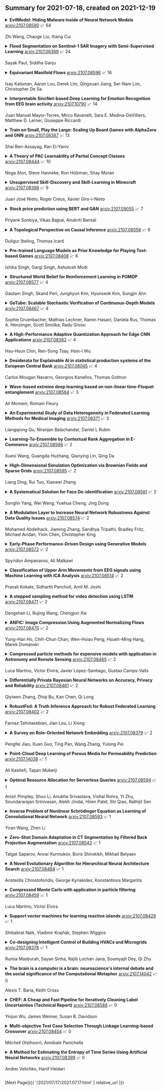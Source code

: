 ## Summary for 2021-07-18, created on 2021-12-19


<details><summary><b>EvilModel: Hiding Malware Inside of Neural Network Models</b>
<a href="https://arxiv.org/abs/2107.08590">arxiv:2107.08590</a>
&#x1F4C8; 64 <br>
<p>Zhi Wang, Chaoge Liu, Xiang Cui</p></summary>
<p>

**Abstract:** Delivering malware covertly and evasively is critical to advanced malware campaigns. In this paper, we present a new method to covertly and evasively deliver malware through a neural network model. Neural network models are poorly explainable and have a good generalization ability. By embedding malware in neurons, the malware can be delivered covertly, with minor or no impact on the performance of neural network. Meanwhile, because the structure of the neural network model remains unchanged, it can pass the security scan of antivirus engines. Experiments show that 36.9MB of malware can be embedded in a 178MB-AlexNet model within 1% accuracy loss, and no suspicion is raised by anti-virus engines in VirusTotal, which verifies the feasibility of this method. With the widespread application of artificial intelligence, utilizing neural networks for attacks becomes a forwarding trend. We hope this work can provide a reference scenario for the defense on neural network-assisted attacks.

</p>
</details>

<details><summary><b>Flood Segmentation on Sentinel-1 SAR Imagery with Semi-Supervised Learning</b>
<a href="https://arxiv.org/abs/2107.08369">arxiv:2107.08369</a>
&#x1F4C8; 24 <br>
<p>Sayak Paul, Siddha Ganju</p></summary>
<p>

**Abstract:** Floods wreak havoc throughout the world, causing billions of dollars in damages, and uprooting communities, ecosystems and economies. The NASA Impact Flood Detection competition tasked participants with predicting flooded pixels after training with synthetic aperture radar (SAR) images in a supervised setting. We propose a semi-supervised learning pseudo-labeling scheme that derives confidence estimates from U-Net ensembles, progressively improving accuracy. Concretely, we use a cyclical approach involving multiple stages (1) training an ensemble model of multiple U-Net architectures with the provided high confidence hand-labeled data and, generated pseudo labels or low confidence labels on the entire unlabeled test dataset, and then, (2) filter out quality generated labels and, (3) combine the generated labels with the previously available high confidence hand-labeled dataset. This assimilated dataset is used for the next round of training ensemble models and the cyclical process is repeated until the performance improvement plateaus. We post process our results with Conditional Random Fields. Our approach sets a new state-of-the-art on the Sentinel-1 dataset with 0.7654 IoU, an impressive improvement over the 0.60 IoU baseline. Our method, which we release with all the code and models, can also be used as an open science benchmark for the Sentinel-1 dataset.

</p>
</details>

<details><summary><b>Equivariant Manifold Flows</b>
<a href="https://arxiv.org/abs/2107.08596">arxiv:2107.08596</a>
&#x1F4C8; 16 <br>
<p>Isay Katsman, Aaron Lou, Derek Lim, Qingxuan Jiang, Ser-Nam Lim, Christopher De Sa</p></summary>
<p>

**Abstract:** Tractably modelling distributions over manifolds has long been an important goal in the natural sciences. Recent work has focused on developing general machine learning models to learn such distributions. However, for many applications these distributions must respect manifold symmetries -- a trait which most previous models disregard. In this paper, we lay the theoretical foundations for learning symmetry-invariant distributions on arbitrary manifolds via equivariant manifold flows. We demonstrate the utility of our approach by using it to learn gauge invariant densities over $SU(n)$ in the context of quantum field theory.

</p>
</details>

<details><summary><b>Interpretable SincNet-based Deep Learning for Emotion Recognition from EEG brain activity</b>
<a href="https://arxiv.org/abs/2107.10790">arxiv:2107.10790</a>
&#x1F4C8; 14 <br>
<p>Juan Manuel Mayor-Torres, Mirco Ravanelli, Sara E. Medina-DeVilliers, Matthew D. Lerner, Giuseppe Riccardi</p></summary>
<p>

**Abstract:** Machine learning methods, such as deep learning, show promising results in the medical domain. However, the lack of interpretability of these algorithms may hinder their applicability to medical decision support systems. This paper studies an interpretable deep learning technique, called SincNet. SincNet is a convolutional neural network that efficiently learns customized band-pass filters through trainable sinc-functions. In this study, we use SincNet to analyze the neural activity of individuals with Autism Spectrum Disorder (ASD), who experience characteristic differences in neural oscillatory activity. In particular, we propose a novel SincNet-based neural network for detecting emotions in ASD patients using EEG signals. The learned filters can be easily inspected to detect which part of the EEG spectrum is used for predicting emotions. We found that our system automatically learns the high-$α$ (9-13 Hz) and $β$ (13-30 Hz) band suppression often present in individuals with ASD. This result is consistent with recent neuroscience studies on emotion recognition, which found an association between these band suppressions and the behavioral deficits observed in individuals with ASD. The improved interpretability of SincNet is achieved without sacrificing performance in emotion recognition.

</p>
</details>

<details><summary><b>Train on Small, Play the Large: Scaling Up Board Games with AlphaZero and GNN</b>
<a href="https://arxiv.org/abs/2107.08387">arxiv:2107.08387</a>
&#x1F4C8; 13 <br>
<p>Shai Ben-Assayag, Ran El-Yaniv</p></summary>
<p>

**Abstract:** Playing board games is considered a major challenge for both humans and AI researchers. Because some complicated board games are quite hard to learn, humans usually begin with playing on smaller boards and incrementally advance to master larger board strategies. Most neural network frameworks that are currently tasked with playing board games neither perform such incremental learning nor possess capabilities to automatically scale up. In this work, we look at the board as a graph and combine a graph neural network architecture inside the AlphaZero framework, along with some other innovative improvements. Our ScalableAlphaZero is capable of learning to play incrementally on small boards, and advancing to play on large ones. Our model can be trained quickly to play different challenging board games on multiple board sizes, without using any domain knowledge. We demonstrate the effectiveness of ScalableAlphaZero and show, for example, that by training it for only three days on small Othello boards, it can defeat the AlphaZero model on a large board, which was trained to play the large board for $30$ days.

</p>
</details>

<details><summary><b>A Theory of PAC Learnability of Partial Concept Classes</b>
<a href="https://arxiv.org/abs/2107.08444">arxiv:2107.08444</a>
&#x1F4C8; 10 <br>
<p>Noga Alon, Steve Hanneke, Ron Holzman, Shay Moran</p></summary>
<p>

**Abstract:** We extend the theory of PAC learning in a way which allows to model a rich variety of learning tasks where the data satisfy special properties that ease the learning process. For example, tasks where the distance of the data from the decision boundary is bounded away from zero. The basic and simple idea is to consider partial concepts: these are functions that can be undefined on certain parts of the space. When learning a partial concept, we assume that the source distribution is supported only on points where the partial concept is defined.
  This way, one can naturally express assumptions on the data such as lying on a lower dimensional surface or margin conditions. In contrast, it is not at all clear that such assumptions can be expressed by the traditional PAC theory. In fact we exhibit easy-to-learn partial concept classes which provably cannot be captured by the traditional PAC theory. This also resolves a question posed by Attias, Kontorovich, and Mansour 2019.
  We characterize PAC learnability of partial concept classes and reveal an algorithmic landscape which is fundamentally different than the classical one. For example, in the classical PAC model, learning boils down to Empirical Risk Minimization (ERM). In stark contrast, we show that the ERM principle fails in explaining learnability of partial concept classes. In fact, we demonstrate classes that are incredibly easy to learn, but such that any algorithm that learns them must use an hypothesis space with unbounded VC dimension. We also find that the sample compression conjecture fails in this setting.
  Thus, this theory features problems that cannot be represented nor solved in the traditional way. We view this as evidence that it might provide insights on the nature of learnability in realistic scenarios which the classical theory fails to explain.

</p>
</details>

<details><summary><b>Unsupervised Skill-Discovery and Skill-Learning in Minecraft</b>
<a href="https://arxiv.org/abs/2107.08398">arxiv:2107.08398</a>
&#x1F4C8; 9 <br>
<p>Juan José Nieto, Roger Creus, Xavier Giro-i-Nieto</p></summary>
<p>

**Abstract:** Pre-training Reinforcement Learning agents in a task-agnostic manner has shown promising results. However, previous works still struggle in learning and discovering meaningful skills in high-dimensional state-spaces, such as pixel-spaces. We approach the problem by leveraging unsupervised skill discovery and self-supervised learning of state representations. In our work, we learn a compact latent representation by making use of variational and contrastive techniques. We demonstrate that both enable RL agents to learn a set of basic navigation skills by maximizing an information theoretic objective. We assess our method in Minecraft 3D pixel maps with different complexities. Our results show that representations and conditioned policies learned from pixels are enough for toy examples, but do not scale to realistic and complex maps. To overcome these limitations, we explore alternative input observations such as the relative position of the agent along with the raw pixels.

</p>
</details>

<details><summary><b>Stock price prediction using BERT and GAN</b>
<a href="https://arxiv.org/abs/2107.09055">arxiv:2107.09055</a>
&#x1F4C8; 7 <br>
<p>Priyank Sonkiya, Vikas Bajpai, Anukriti Bansal</p></summary>
<p>

**Abstract:** The stock market has been a popular topic of interest in the recent past. The growth in the inflation rate has compelled people to invest in the stock and commodity markets and other areas rather than saving. Further, the ability of Deep Learning models to make predictions on the time series data has been proven time and again. Technical analysis on the stock market with the help of technical indicators has been the most common practice among traders and investors. One more aspect is the sentiment analysis - the emotion of the investors that shows the willingness to invest. A variety of techniques have been used by people around the globe involving basic Machine Learning and Neural Networks. Ranging from the basic linear regression to the advanced neural networks people have experimented with all possible techniques to predict the stock market. It's evident from recent events how news and headlines affect the stock markets and cryptocurrencies. This paper proposes an ensemble of state-of-the-art methods for predicting stock prices. Firstly sentiment analysis of the news and the headlines for the company Apple Inc, listed on the NASDAQ is performed using a version of BERT, which is a pre-trained transformer model by Google for Natural Language Processing (NLP). Afterward, a Generative Adversarial Network (GAN) predicts the stock price for Apple Inc using the technical indicators, stock indexes of various countries, some commodities, and historical prices along with the sentiment scores. Comparison is done with baseline models like - Long Short Term Memory (LSTM), Gated Recurrent Units (GRU), vanilla GAN, and Auto-Regressive Integrated Moving Average (ARIMA) model.

</p>
</details>

<details><summary><b>A Topological Perspective on Causal Inference</b>
<a href="https://arxiv.org/abs/2107.08558">arxiv:2107.08558</a>
&#x1F4C8; 6 <br>
<p>Duligur Ibeling, Thomas Icard</p></summary>
<p>

**Abstract:** This paper presents a topological learning-theoretic perspective on causal inference by introducing a series of topologies defined on general spaces of structural causal models (SCMs). As an illustration of the framework we prove a topological causal hierarchy theorem, showing that substantive assumption-free causal inference is possible only in a meager set of SCMs. Thanks to a known correspondence between open sets in the weak topology and statistically verifiable hypotheses, our results show that inductive assumptions sufficient to license valid causal inferences are statistically unverifiable in principle. Similar to no-free-lunch theorems for statistical inference, the present results clarify the inevitability of substantial assumptions for causal inference. An additional benefit of our topological approach is that it easily accommodates SCMs with infinitely many variables. We finally suggest that the framework may be helpful for the positive project of exploring and assessing alternative causal-inductive assumptions.

</p>
</details>

<details><summary><b>Pre-trained Language Models as Prior Knowledge for Playing Text-based Games</b>
<a href="https://arxiv.org/abs/2107.08408">arxiv:2107.08408</a>
&#x1F4C8; 6 <br>
<p>Ishika Singh, Gargi Singh, Ashutosh Modi</p></summary>
<p>

**Abstract:** Recently, text world games have been proposed to enable artificial agents to understand and reason about real-world scenarios. These text-based games are challenging for artificial agents, as it requires understanding and interaction using natural language in a partially observable environment. In this paper, we improve the semantic understanding of the agent by proposing a simple RL with LM framework where we use transformer-based language models with Deep RL models. We perform a detailed study of our framework to demonstrate how our model outperforms all existing agents on the popular game, Zork1, to achieve a score of 44.7, which is 1.6 higher than the state-of-the-art model. Our proposed approach also performs comparably to the state-of-the-art models on the other set of text games.

</p>
</details>

<details><summary><b>Structured World Belief for Reinforcement Learning in POMDP</b>
<a href="https://arxiv.org/abs/2107.08577">arxiv:2107.08577</a>
&#x1F4C8; 4 <br>
<p>Gautam Singh, Skand Peri, Junghyun Kim, Hyunseok Kim, Sungjin Ahn</p></summary>
<p>

**Abstract:** Object-centric world models provide structured representation of the scene and can be an important backbone in reinforcement learning and planning. However, existing approaches suffer in partially-observable environments due to the lack of belief states. In this paper, we propose Structured World Belief, a model for learning and inference of object-centric belief states. Inferred by Sequential Monte Carlo (SMC), our belief states provide multiple object-centric scene hypotheses. To synergize the benefits of SMC particles with object representations, we also propose a new object-centric dynamics model that considers the inductive bias of object permanence. This enables tracking of object states even when they are invisible for a long time. To further facilitate object tracking in this regime, we allow our model to attend flexibly to any spatial location in the image which was restricted in previous models. In experiments, we show that object-centric belief provides a more accurate and robust performance for filtering and generation. Furthermore, we show the efficacy of structured world belief in improving the performance of reinforcement learning, planning and supervised reasoning.

</p>
</details>

<details><summary><b>GoTube: Scalable Stochastic Verification of Continuous-Depth Models</b>
<a href="https://arxiv.org/abs/2107.08467">arxiv:2107.08467</a>
&#x1F4C8; 4 <br>
<p>Sophie Gruenbacher, Mathias Lechner, Ramin Hasani, Daniela Rus, Thomas A. Henzinger, Scott Smolka, Radu Grosu</p></summary>
<p>

**Abstract:** We introduce a new stochastic verification algorithm that formally quantifies the behavioral robustness of any time-continuous process formulated as a continuous-depth model. Our algorithm solves a set of global optimization (Go) problems over a given time horizon to construct a tight enclosure (Tube) of the set of all process executions starting from a ball of initial states. We call our algorithm GoTube. Through its construction, GoTube ensures that the bounding tube is conservative up to a desired probability and up to a desired tightness. GoTube is implemented in JAX and optimized to scale to complex continuous-depth neural network models. Compared to advanced reachability analysis tools for time-continuous neural networks, GoTube does not accumulate overapproximation errors between time steps and avoids the infamous wrapping effect inherent in symbolic techniques. We show that GoTube substantially outperforms state-of-the-art verification tools in terms of the size of the initial ball, speed, time-horizon, task completion, and scalability on a large set of experiments. GoTube is stable and sets the state-of-the-art in terms of its ability to scale to time horizons well beyond what has been previously possible.

</p>
</details>

<details><summary><b>A High-Performance Adaptive Quantization Approach for Edge CNN Applications</b>
<a href="https://arxiv.org/abs/2107.08382">arxiv:2107.08382</a>
&#x1F4C8; 4 <br>
<p>Hsu-Hsun Chin, Ren-Song Tsay, Hsin-I Wu</p></summary>
<p>

**Abstract:** Recent convolutional neural network (CNN) development continues to advance the state-of-the-art model accuracy for various applications. However, the enhanced accuracy comes at the cost of substantial memory bandwidth and storage requirements and demanding computational resources. Although in the past the quantization methods have effectively reduced the deployment cost for edge devices, it suffers from significant information loss when processing the biased activations of contemporary CNNs. In this paper, we hence introduce an adaptive high-performance quantization method to resolve the issue of biased activation by dynamically adjusting the scaling and shifting factors based on the task loss. Our proposed method has been extensively evaluated on image classification models (ResNet-18/34/50, MobileNet-V2, EfficientNet-B0) with ImageNet dataset, object detection model (YOLO-V4) with COCO dataset, and language models with PTB dataset. The results show that our 4-bit integer (INT4) quantization models achieve better accuracy than the state-of-the-art 4-bit models, and in some cases, even surpass the golden full-precision models. The final designs have been successfully deployed onto extremely resource-constrained edge devices for many practical applications.

</p>
</details>

<details><summary><b>Desiderata for Explainable AI in statistical production systems of the European Central Bank</b>
<a href="https://arxiv.org/abs/2107.08045">arxiv:2107.08045</a>
&#x1F4C8; 4 <br>
<p>Carlos Mougan Navarro, Georgios Kanellos, Thomas Gottron</p></summary>
<p>

**Abstract:** Explainable AI constitutes a fundamental step towards establishing fairness and addressing bias in algorithmic decision-making. Despite the large body of work on the topic, the benefit of solutions is mostly evaluated from a conceptual or theoretical point of view and the usefulness for real-world use cases remains uncertain. In this work, we aim to state clear user-centric desiderata for explainable AI reflecting common explainability needs experienced in statistical production systems of the European Central Bank. We link the desiderata to archetypical user roles and give examples of techniques and methods which can be used to address the user's needs. To this end, we provide two concrete use cases from the domain of statistical data production in central banks: the detection of outliers in the Centralised Securities Database and the data-driven identification of data quality checks for the Supervisory Banking data system.

</p>
</details>

<details><summary><b>Wave-based extreme deep learning based on non-linear time-Floquet entanglement</b>
<a href="https://arxiv.org/abs/2107.08564">arxiv:2107.08564</a>
&#x1F4C8; 3 <br>
<p>Ali Momeni, Romain Fleury</p></summary>
<p>

**Abstract:** Wave-based analog signal processing holds the promise of extremely fast, on-the-fly, power-efficient data processing, occurring as a wave propagates through an artificially engineered medium. Yet, due to the fundamentally weak non-linearities of traditional wave materials, such analog processors have been so far largely confined to simple linear projections such as image edge detection or matrix multiplications. Complex neuromorphic computing tasks, which inherently require strong non-linearities, have so far remained out-of-reach of wave-based solutions, with a few attempts that implemented non-linearities on the digital front, or used weak and inflexible non-linear sensors, restraining the learning performance. Here, we tackle this issue by demonstrating the relevance of Time-Floquet physics to induce a strong non-linear entanglement between signal inputs at different frequencies, enabling a power-efficient and versatile wave platform for analog extreme deep learning involving a single, uniformly modulated dielectric layer and a scattering medium. We prove the efficiency of the method for extreme learning machines and reservoir computing to solve a range of challenging learning tasks, from forecasting chaotic time series to the simultaneous classification of distinct datasets. Our results open the way for wave-based machine learning with high energy efficiency, speed, and scalability.

</p>
</details>

<details><summary><b>An Experimental Study of Data Heterogeneity in Federated Learning Methods for Medical Imaging</b>
<a href="https://arxiv.org/abs/2107.08371">arxiv:2107.08371</a>
&#x1F4C8; 3 <br>
<p>Liangqiong Qu, Niranjan Balachandar, Daniel L Rubin</p></summary>
<p>

**Abstract:** Federated learning enables multiple institutions to collaboratively train machine learning models on their local data in a privacy-preserving way. However, its distributed nature often leads to significant heterogeneity in data distributions across institutions. In this paper, we investigate the deleterious impact of a taxonomy of data heterogeneity regimes on federated learning methods, including quantity skew, label distribution skew, and imaging acquisition skew. We show that the performance degrades with the increasing degrees of data heterogeneity. We present several mitigation strategies to overcome performance drops from data heterogeneity, including weighted average for data quantity skew, weighted loss and batch normalization averaging for label distribution skew. The proposed optimizations to federated learning methods improve their capability of handling heterogeneity across institutions, which provides valuable guidance for the deployment of federated learning in real clinical applications.

</p>
</details>

<details><summary><b>Learning-To-Ensemble by Contextual Rank Aggregation in E-Commerce</b>
<a href="https://arxiv.org/abs/2107.08598">arxiv:2107.08598</a>
&#x1F4C8; 2 <br>
<p>Xuesi Wang, Guangda Huzhang, Qianying Lin, Qing Da</p></summary>
<p>

**Abstract:** Ensemble models in E-commerce combine predictions from multiple sub-models for ranking and revenue improvement. Industrial ensemble models are typically deep neural networks, following the supervised learning paradigm to infer conversion rate given inputs from sub-models. However, this process has the following two problems. Firstly, the point-wise scoring approach disregards the relationships between items and leads to homogeneous displayed results, while diversified display benefits user experience and revenue. Secondly, the learning paradigm focuses on the ranking metrics and does not directly optimize the revenue. In our work, we propose a new Learning-To-Ensemble (LTE) framework RAEGO, which replaces the ensemble model with a contextual Rank Aggregator (RA) and explores the best weights of sub-models by the Evaluator-Generator Optimization (EGO). To achieve the best online performance, we propose a new rank aggregation algorithm TournamentGreedy as a refinement of classic rank aggregators, which also produces the best average weighted Kendall Tau Distance (KTD) amongst all the considered algorithms with quadratic time complexity. Under the assumption that the best output list should be Pareto Optimal on the KTD metric for sub-models, we show that our RA algorithm has higher efficiency and coverage in exploring the optimal weights. Combined with the idea of Bayesian Optimization and gradient descent, we solve the online contextual Black-Box Optimization task that finds the optimal weights for sub-models given a chosen RA model. RA-EGO has been deployed in our online system and has improved the revenue significantly.

</p>
</details>

<details><summary><b>High-Dimensional Simulation Optimization via Brownian Fields and Sparse Grids</b>
<a href="https://arxiv.org/abs/2107.08595">arxiv:2107.08595</a>
&#x1F4C8; 2 <br>
<p>Liang Ding, Rui Tuo, Xiaowei Zhang</p></summary>
<p>

**Abstract:** High-dimensional simulation optimization is notoriously challenging. We propose a new sampling algorithm that converges to a global optimal solution and suffers minimally from the curse of dimensionality. The algorithm consists of two stages. First, we take samples following a sparse grid experimental design and approximate the response surface via kernel ridge regression with a Brownian field kernel. Second, we follow the expected improvement strategy -- with critical modifications that boost the algorithm's sample efficiency -- to iteratively sample from the next level of the sparse grid. Under mild conditions on the smoothness of the response surface and the simulation noise, we establish upper bounds on the convergence rate for both noise-free and noisy simulation samples. These upper bounds deteriorate only slightly in the dimension of the feasible set, and they can be improved if the objective function is known to be of a higher-order smoothness. Extensive numerical experiments demonstrate that the proposed algorithm dramatically outperforms typical alternatives in practice.

</p>
</details>

<details><summary><b>A Systematical Solution for Face De-identification</b>
<a href="https://arxiv.org/abs/2107.08581">arxiv:2107.08581</a>
&#x1F4C8; 2 <br>
<p>Songlin Yang, Wei Wang, Yuehua Cheng, Jing Dong</p></summary>
<p>

**Abstract:** With the identity information in face data more closely related to personal credit and property security, people pay increasing attention to the protection of face data privacy. In different tasks, people have various requirements for face de-identification (De-ID), so we propose a systematical solution compatible for these De-ID operations. Firstly, an attribute disentanglement and generative network is constructed to encode two parts of the face, which are the identity (facial features like mouth, nose and eyes) and expression (including expression, pose and illumination). Through face swapping, we can remove the original ID completely. Secondly, we add an adversarial vector mapping network to perturb the latent code of the face image, different from previous traditional adversarial methods. Through this, we can construct unrestricted adversarial image to decrease ID similarity recognized by model. Our method can flexibly de-identify the face data in various ways and the processed images have high image quality.

</p>
</details>

<details><summary><b>A Modulation Layer to Increase Neural Network Robustness Against Data Quality Issues</b>
<a href="https://arxiv.org/abs/2107.08574">arxiv:2107.08574</a>
&#x1F4C8; 2 <br>
<p>Mohamed Abdelhack, Jiaming Zhang, Sandhya Tripathi, Bradley Fritz, Michael Avidan, Yixin Chen, Christopher King</p></summary>
<p>

**Abstract:** Data quality is a common problem in machine learning, especially in high-stakes settings such as healthcare. Missing data affects accuracy, calibration, and feature attribution in complex patterns. Developers often train models on carefully curated datasets to minimize missing data bias; however, this reduces the usability of such models in production environments, such as real-time healthcare records. Making machine learning models robust to missing data is therefore crucial for practical application. While some classifiers naturally handle missing data, others, such as deep neural networks, are not designed for unknown values. We propose a novel neural network modification to mitigate the impacts of missing data. The approach is inspired by neuromodulation that is performed by biological neural networks. Our proposal replaces the fixed weights of a fully-connected layer with a function of an additional input (reliability score) at each input, mimicking the ability of cortex to up- and down-weight inputs based on the presence of other data. The modulation function is jointly learned with the main task using a multi-layer perceptron. We tested our modulating fully connected layer on multiple classification, regression, and imputation problems, and it either improved performance or generated comparable performance to conventional neural network architectures concatenating reliability to the inputs. Models with modulating layers were more robust against degradation of data quality by introducing additional missingness at evaluation time. These results suggest that explicitly accounting for reduced information quality with a modulating fully connected layer can enable the deployment of artificial intelligence systems in real-time settings.

</p>
</details>

<details><summary><b>Early-Phase Performance-Driven Design using Generative Models</b>
<a href="https://arxiv.org/abs/2107.08572">arxiv:2107.08572</a>
&#x1F4C8; 2 <br>
<p>Spyridon Ampanavos, Ali Malkawi</p></summary>
<p>

**Abstract:** Current performance-driven building design methods are not widely adopted outside the research field for several reasons that make them difficult to integrate into a typical design process. In the early design phase, in particular, the time-intensity and the cognitive load associated with optimization and form parametrization are incompatible with design exploration, which requires quick iteration. This research introduces a novel method for performance-driven geometry generation that can afford interaction directly in the 3d modeling environment, eliminating the need for explicit parametrization, and is multiple orders faster than the equivalent form optimization. The method uses Machine Learning techniques to train a generative model offline. The generative model learns a distribution of optimal performing geometries and their simulation contexts based on a dataset that addresses the performance(s) of interest. By navigating the generative model's latent space, geometries with the desired characteristics can be quickly generated. A case study is presented, demonstrating the generation of a synthetic dataset and the use of a Variational Autoencoder (VAE) as a generative model for geometries with optimal solar gain. The results show that the VAE-generated geometries perform on average at least as well as the optimized ones, suggesting that the introduced method shows a feasible path towards more intuitive and interactive early-phase performance-driven design assistance.

</p>
</details>

<details><summary><b>Classification of Upper Arm Movements from EEG signals using Machine Learning with ICA Analysis</b>
<a href="https://arxiv.org/abs/2107.08514">arxiv:2107.08514</a>
&#x1F4C8; 2 <br>
<p>Pranali Kokate, Sidharth Pancholi, Amit M. Joshi</p></summary>
<p>

**Abstract:** The Brain-Computer Interface system is a profoundly developing area of experimentation for Motor activities which plays vital role in decoding cognitive activities. Classification of Cognitive-Motor Imagery activities from EEG signals is a critical task. Hence proposed a unique algorithm for classifying left/right-hand movements by utilizing Multi-layer Perceptron Neural Network. Handcrafted statistical Time domain and Power spectral density frequency domain features were extracted and obtained a combined accuracy of 96.02%. Results were compared with the deep learning framework. In addition to accuracy, Precision, F1-Score, and recall was considered as the performance metrics. The intervention of unwanted signals contaminates the EEG signals which influence the performance of the algorithm. Therefore, a novel approach was approached to remove the artifacts using Independent Components Analysis which boosted the performance. Following the selection of appropriate feature vectors that provided acceptable accuracy. The same method was used on all nine subjects. As a result, intra-subject accuracy was obtained for 9 subjects 94.72%. The results show that the proposed approach would be useful to classify the upper limb movements accurately.

</p>
</details>

<details><summary><b>A stepped sampling method for video detection using LSTM</b>
<a href="https://arxiv.org/abs/2107.08471">arxiv:2107.08471</a>
&#x1F4C8; 2 <br>
<p>Dengshan Li, Rujing Wang, Chengjun Xie</p></summary>
<p>

**Abstract:** Artificial neural networks that simulate human achieves great successes. From the perspective of simulating human memory method, we propose a stepped sampler based on the "repeated input". We repeatedly inputted data to the LSTM model stepwise in a batch. The stepped sampler is used to strengthen the ability of fusing the temporal information in LSTM. We tested the stepped sampler on the LSTM built-in in PyTorch. Compared with the traditional sampler of PyTorch, such as sequential sampler, batch sampler, the training loss of the proposed stepped sampler converges faster in the training of the model, and the training loss after convergence is more stable. Meanwhile, it can maintain a higher test accuracy. We quantified the algorithm of the stepped sampler. We assume that, the artificial neural networks have human-like characteristics, and human learning method could be used for machine learning.

</p>
</details>

<details><summary><b>ANFIC: Image Compression Using Augmented Normalizing Flows</b>
<a href="https://arxiv.org/abs/2107.08470">arxiv:2107.08470</a>
&#x1F4C8; 2 <br>
<p>Yung-Han Ho, Chih-Chun Chan, Wen-Hsiao Peng, Hsueh-Ming Hang, Marek Domanski</p></summary>
<p>

**Abstract:** This paper introduces an end-to-end learned image compression system, termed ANFIC, based on Augmented Normalizing Flows (ANF). ANF is a new type of flow model, which stacks multiple variational autoencoders (VAE) for greater model expressiveness. The VAE-based image compression has gone mainstream, showing promising compression performance. Our work presents the first attempt to leverage VAE-based compression in a flow-based framework. ANFIC advances further compression efficiency by stacking and extending hierarchically multiple VAE's. The invertibility of ANF, together with our training strategies, enables ANFIC to support a wide range of quality levels without changing the encoding and decoding networks. Extensive experimental results show that in terms of PSNR-RGB, ANFIC performs comparably to or better than the state-of-the-art learned image compression. Moreover, it performs close to VVC intra coding, from low-rate compression up to nearly-lossless compression. In particular, ANFIC achieves the state-of-the-art performance, when extended with conditional convolution for variable rate compression with a single model.

</p>
</details>

<details><summary><b>Compressed particle methods for expensive models with application in Astronomy and Remote Sensing</b>
<a href="https://arxiv.org/abs/2107.08465">arxiv:2107.08465</a>
&#x1F4C8; 2 <br>
<p>Luca Martino, Víctor Elvira, Javier López-Santiago, Gustau Camps-Valls</p></summary>
<p>

**Abstract:** In many inference problems, the evaluation of complex and costly models is often required. In this context, Bayesian methods have become very popular in several fields over the last years, in order to obtain parameter inversion, model selection or uncertainty quantification. Bayesian inference requires the approximation of complicated integrals involving (often costly) posterior distributions. Generally, this approximation is obtained by means of Monte Carlo (MC) methods. In order to reduce the computational cost of the corresponding technique, surrogate models (also called emulators) are often employed. Another alternative approach is the so-called Approximate Bayesian Computation (ABC) scheme. ABC does not require the evaluation of the costly model but the ability to simulate artificial data according to that model. Moreover, in ABC, the choice of a suitable distance between real and artificial data is also required. In this work, we introduce a novel approach where the expensive model is evaluated only in some well-chosen samples. The selection of these nodes is based on the so-called compressed Monte Carlo (CMC) scheme. We provide theoretical results supporting the novel algorithms and give empirical evidence of the performance of the proposed method in several numerical experiments. Two of them are real-world applications in astronomy and satellite remote sensing.

</p>
</details>

<details><summary><b>Differentially Private Bayesian Neural Networks on Accuracy, Privacy and Reliability</b>
<a href="https://arxiv.org/abs/2107.08461">arxiv:2107.08461</a>
&#x1F4C8; 2 <br>
<p>Qiyiwen Zhang, Zhiqi Bu, Kan Chen, Qi Long</p></summary>
<p>

**Abstract:** Bayesian neural network (BNN) allows for uncertainty quantification in prediction, offering an advantage over regular neural networks that has not been explored in the differential privacy (DP) framework. We fill this important gap by leveraging recent development in Bayesian deep learning and privacy accounting to offer a more precise analysis of the trade-off between privacy and accuracy in BNN. We propose three DP-BNNs that characterize the weight uncertainty for the same network architecture in distinct ways, namely DP-SGLD (via the noisy gradient method), DP-BBP (via changing the parameters of interest) and DP-MC Dropout (via the model architecture). Interestingly, we show a new equivalence between DP-SGD and DP-SGLD, implying that some non-Bayesian DP training naturally allows for uncertainty quantification. However, the hyperparameters such as learning rate and batch size, can have different or even opposite effects in DP-SGD and DP-SGLD.
  Extensive experiments are conducted to compare DP-BNNs, in terms of privacy guarantee, prediction accuracy, uncertainty quantification, calibration, computation speed, and generalizability to network architecture. As a result, we observe a new tradeoff between the privacy and the reliability. When compared to non-DP and non-Bayesian approaches, DP-SGLD is remarkably accurate under strong privacy guarantee, demonstrating the great potential of DP-BNN in real-world tasks.

</p>
</details>

<details><summary><b>RobustFed: A Truth Inference Approach for Robust Federated Learning</b>
<a href="https://arxiv.org/abs/2107.08402">arxiv:2107.08402</a>
&#x1F4C8; 2 <br>
<p>Farnaz Tahmasebian, Jian Lou, Li Xiong</p></summary>
<p>

**Abstract:** Federated learning is a prominent framework that enables clients (e.g., mobile devices or organizations) to train a collaboratively global model under a central server's orchestration while keeping local training datasets' privacy. However, the aggregation step in federated learning is vulnerable to adversarial attacks as the central server cannot manage clients' behavior. Therefore, the global model's performance and convergence of the training process will be affected under such attacks.To mitigate this vulnerability issue, we propose a novel robust aggregation algorithm inspired by the truth inference methods in crowdsourcing via incorporating the worker's reliability into aggregation. We evaluate our solution on three real-world datasets with a variety of machine learning models. Experimental results show that our solution ensures robust federated learning and is resilient to various types of attacks, including noisy data attacks, Byzantine attacks, and label flipping attacks.

</p>
</details>

<details><summary><b>A Survey on Role-Oriented Network Embedding</b>
<a href="https://arxiv.org/abs/2107.08379">arxiv:2107.08379</a>
&#x1F4C8; 2 <br>
<p>Pengfei Jiao, Xuan Guo, Ting Pan, Wang Zhang, Yulong Pei</p></summary>
<p>

**Abstract:** Recently, Network Embedding (NE) has become one of the most attractive research topics in machine learning and data mining. NE approaches have achieved promising performance in various of graph mining tasks including link prediction and node clustering and classification. A wide variety of NE methods focus on the proximity of networks. They learn community-oriented embedding for each node, where the corresponding representations are similar if two nodes are closer to each other in the network. Meanwhile, there is another type of structural similarity, i.e., role-based similarity, which is usually complementary and completely different from the proximity. In order to preserve the role-based structural similarity, the problem of role-oriented NE is raised. However, compared to community-oriented NE problem, there are only a few role-oriented embedding approaches proposed recently. Although less explored, considering the importance of roles in analyzing networks and many applications that role-oriented NE can shed light on, it is necessary and timely to provide a comprehensive overview of existing role-oriented NE methods. In this review, we first clarify the differences between community-oriented and role-oriented network embedding. Afterwards, we propose a general framework for understanding role-oriented NE and a two-level categorization to better classify existing methods. Then, we select some representative methods according to the proposed categorization and briefly introduce them by discussing their motivation, development and differences. Moreover, we conduct comprehensive experiments to empirically evaluate these methods on a variety of role-related tasks including node classification and clustering (role discovery), top-k similarity search and visualization using some widely used synthetic and real-world datasets...

</p>
</details>

<details><summary><b>Point-Cloud Deep Learning of Porous Media for Permeability Prediction</b>
<a href="https://arxiv.org/abs/2107.14038">arxiv:2107.14038</a>
&#x1F4C8; 1 <br>
<p>Ali Kashefi, Tapan Mukerji</p></summary>
<p>

**Abstract:** We propose a novel deep learning framework for predicting permeability of porous media from their digital images. Unlike convolutional neural networks, instead of feeding the whole image volume as inputs to the network, we model the boundary between solid matrix and pore spaces as point clouds and feed them as inputs to a neural network based on the PointNet architecture. This approach overcomes the challenge of memory restriction of graphics processing units and its consequences on the choice of batch size, and convergence. Compared to convolutional neural networks, the proposed deep learning methodology provides freedom to select larger batch sizes, due to reducing significantly the size of network inputs. Specifically, we use the classification branch of PointNet and adjust it for a regression task. As a test case, two and three dimensional synthetic digital rock images are considered. We investigate the effect of different components of our neural network on its performance. We compare our deep learning strategy with a convolutional neural network from various perspectives, specifically for maximum possible batch size. We inspect the generalizability of our network by predicting the permeability of real-world rock samples as well as synthetic digital rocks that are statistically different from the samples used during training. The network predicts the permeability of digital rocks a few thousand times faster than a Lattice Boltzmann solver with a high level of prediction accuracy.

</p>
</details>

<details><summary><b>Optimal Resource Allocation for Serverless Queries</b>
<a href="https://arxiv.org/abs/2107.08594">arxiv:2107.08594</a>
&#x1F4C8; 1 <br>
<p>Anish Pimpley, Shuo Li, Anubha Srivastava, Vishal Rohra, Yi Zhu, Soundararajan Srinivasan, Alekh Jindal, Hiren Patel, Shi Qiao, Rathijit Sen</p></summary>
<p>

**Abstract:** Optimizing resource allocation for analytical workloads is vital for reducing costs of cloud-data services. At the same time, it is incredibly hard for users to allocate resources per query in serverless processing systems, and they frequently misallocate by orders of magnitude. Unfortunately, prior work focused on predicting peak allocation while ignoring aggressive trade-offs between resource allocation and run-time. Additionally, these methods fail to predict allocation for queries that have not been observed in the past. In this paper, we tackle both these problems. We introduce a system for optimal resource allocation that can predict performance with aggressive trade-offs, for both new and past observed queries. We introduce the notion of a performance characteristic curve (PCC) as a parameterized representation that can compactly capture the relationship between resources and performance. To tackle training data sparsity, we introduce a novel data augmentation technique to efficiently synthesize the entire PCC using a single run of the query. Lastly, we demonstrate the advantages of a constrained loss function coupled with GNNs, over traditional ML methods, for capturing the domain specific behavior through an extensive experimental evaluation over SCOPE big data workloads at Microsoft.

</p>
</details>

<details><summary><b>Inverse Problem of Nonlinear Schrödinger Equation as Learning of Convolutional Neural Network</b>
<a href="https://arxiv.org/abs/2107.08593">arxiv:2107.08593</a>
&#x1F4C8; 1 <br>
<p>Yiran Wang, Zhen Li</p></summary>
<p>

**Abstract:** In this work, we use an explainable convolutional neural network (NLS-Net) to solve an inverse problem of the nonlinear Schrödinger equation, which is widely used in fiber-optic communications. The landscape and minimizers of the non-convex loss function of the learning problem are studied empirically. It provides a guidance for choosing hyper-parameters of the method. The estimation error of the optimal solution is discussed in terms of expressive power of the NLS-Net and data. Besides, we compare the performance of several training algorithms that are popular in deep learning. It is shown that one can obtain a relatively accurate estimate of the considered parameters using the proposed method. The study provides a natural framework of solving inverse problems of nonlinear partial differential equations with deep learning.

</p>
</details>

<details><summary><b>Zero-Shot Domain Adaptation in CT Segmentation by Filtered Back Projection Augmentation</b>
<a href="https://arxiv.org/abs/2107.08543">arxiv:2107.08543</a>
&#x1F4C8; 1 <br>
<p>Talgat Saparov, Anvar Kurmukov, Boris Shirokikh, Mikhail Belyaev</p></summary>
<p>

**Abstract:** Domain shift is one of the most salient challenges in medical computer vision. Due to immense variability in scanners' parameters and imaging protocols, even images obtained from the same person and the same scanner could differ significantly. We address variability in computed tomography (CT) images caused by different convolution kernels used in the reconstruction process, the critical domain shift factor in CT. The choice of a convolution kernel affects pixels' granularity, image smoothness, and noise level. We analyze a dataset of paired CT images, where smooth and sharp images were reconstructed from the same sinograms with different kernels, thus providing identical anatomy but different style. Though identical predictions are desired, we show that the consistency, measured as the average Dice between predictions on pairs, is just 0.54. We propose Filtered Back-Projection Augmentation (FBPAug), a simple and surprisingly efficient approach to augment CT images in sinogram space emulating reconstruction with different kernels. We apply the proposed method in a zero-shot domain adaptation setup and show that the consistency boosts from 0.54 to 0.92 outperforming other augmentation approaches. Neither specific preparation of source domain data nor target domain data is required, so our publicly released FBPAug can be used as a plug-and-play module for zero-shot domain adaptation in any CT-based task.

</p>
</details>

<details><summary><b>A Novel Evolutionary Algorithm for Hierarchical Neural Architecture Search</b>
<a href="https://arxiv.org/abs/2107.08484">arxiv:2107.08484</a>
&#x1F4C8; 1 <br>
<p>Aristeidis Chrostoforidis, George Kyriakides, Konstantinos Margaritis</p></summary>
<p>

**Abstract:** In this work, we propose a novel evolutionary algorithm for neural architecture search, applicable to global search spaces. The algorithm's architectural representation organizes the topology in multiple hierarchical modules, while the design process exploits this representation, in order to explore the search space. We also employ a curation system, which promotes the utilization of well performing sub-structures to subsequent generations. We apply our method to Fashion-MNIST and NAS-Bench101, achieving accuracies of $93.2\%$ and $94.8\%$ respectively in a relatively small number of generations.

</p>
</details>

<details><summary><b>Compressed Monte Carlo with application in particle filtering</b>
<a href="https://arxiv.org/abs/2107.08459">arxiv:2107.08459</a>
&#x1F4C8; 1 <br>
<p>Luca Martino, Víctor Elvira</p></summary>
<p>

**Abstract:** Bayesian models have become very popular over the last years in several fields such as signal processing, statistics, and machine learning. Bayesian inference requires the approximation of complicated integrals involving posterior distributions. For this purpose, Monte Carlo (MC) methods, such as Markov Chain Monte Carlo and importance sampling algorithms, are often employed. In this work, we introduce the theory and practice of a Compressed MC (C-MC) scheme to compress the statistical information contained in a set of random samples. In its basic version, C-MC is strictly related to the stratification technique, a well-known method used for variance reduction purposes. Deterministic C-MC schemes are also presented, which provide very good performance. The compression problem is strictly related to the moment matching approach applied in different filtering techniques, usually called as Gaussian quadrature rules or sigma-point methods. C-MC can be employed in a distributed Bayesian inference framework when cheap and fast communications with a central processor are required. Furthermore, C-MC is useful within particle filtering and adaptive IS algorithms, as shown by three novel schemes introduced in this work. Six numerical results confirm the benefits of the introduced schemes, outperforming the corresponding benchmark methods. A related code is also provided.

</p>
</details>

<details><summary><b>Support vector machines for learning reactive islands</b>
<a href="https://arxiv.org/abs/2107.08429">arxiv:2107.08429</a>
&#x1F4C8; 1 <br>
<p>Shibabrat Naik, Vladimír Krajňák, Stephen Wiggins</p></summary>
<p>

**Abstract:** We develop a machine learning framework that can be applied to data sets derived from the trajectories of Hamilton's equations. The goal is to learn the phase space structures that play the governing role for phase space transport relevant to particular applications. Our focus is on learning reactive islands in two degrees-of-freedom Hamiltonian systems. Reactive islands are constructed from the stable and unstable manifolds of unstable periodic orbits and play the role of quantifying transition dynamics. We show that support vector machines (SVM) is an appropriate machine learning framework for this purpose as it provides an approach for finding the boundaries between qualitatively distinct dynamical behaviors, which is in the spirit of the phase space transport framework. We show how our method allows us to find reactive islands directly in the sense that we do not have to first compute unstable periodic orbits and their stable and unstable manifolds. We apply our approach to the Hénon-Heiles Hamiltonian system, which is a benchmark system in the dynamical systems community. We discuss different sampling and learning approaches and their advantages and disadvantages.

</p>
</details>

<details><summary><b>Co-designing Intelligent Control of Building HVACs and Microgrids</b>
<a href="https://arxiv.org/abs/2107.08378">arxiv:2107.08378</a>
&#x1F4C8; 1 <br>
<p>Rumia Masburah, Sayan Sinha, Rajib Lochan Jana, Soumyajit Dey, Qi Zhu</p></summary>
<p>

**Abstract:** Building loads consume roughly 40% of the energy produced in developed countries, a significant part of which is invested towards building temperature-control infrastructure. Therein, renewable resource-based microgrids offer a greener and cheaper alternative. This communication explores the possible co-design of microgrid power dispatch and building HVAC (heating, ventilation and air conditioning system) actuations with the objective of effective temperature control under minimised operating cost. For this, we attempt control designs with various levels of abstractions based on information available about microgrid and HVAC system models using the Deep Reinforcement Learning (DRL) technique. We provide control architectures that consider model information ranging from completely determined system models to systems with fully unknown parameter settings and illustrate the advantages of DRL for the design prescriptions.

</p>
</details>

<details><summary><b>The brain is a computer is a brain: neuroscience's internal debate and the social significance of the Computational Metaphor</b>
<a href="https://arxiv.org/abs/2107.14042">arxiv:2107.14042</a>
&#x1F4C8; 0 <br>
<p>Alexis T. Baria, Keith Cross</p></summary>
<p>

**Abstract:** The Computational Metaphor, comparing the brain to the computer and vice versa, is the most prominent metaphor in neuroscience and artificial intelligence (AI). Its appropriateness is highly debated in both fields, particularly with regards to whether it is useful for the advancement of science and technology. Considerably less attention, however, has been devoted to how the Computational Metaphor is used outside of the lab, and particularly how it may shape society's interactions with AI. As such, recently publicized concerns over AI's role in perpetuating racism, genderism, and ableism suggest that the term "artificial intelligence" is misplaced, and that a new lexicon is needed to describe these computational systems. Thus, there is an essential question about the Computational Metaphor that is rarely asked by neuroscientists: whom does it help and whom does it harm? This essay invites the neuroscience community to consider the social implications of the field's most controversial metaphor.

</p>
</details>

<details><summary><b>CHEF: A Cheap and Fast Pipeline for Iteratively Cleaning Label Uncertainties (Technical Report)</b>
<a href="https://arxiv.org/abs/2107.08588">arxiv:2107.08588</a>
&#x1F4C8; 0 <br>
<p>Yinjun Wu, James Weimer, Susan B. Davidson</p></summary>
<p>

**Abstract:** High-quality labels are expensive to obtain for many machine learning tasks, such as medical image classification tasks. Therefore, probabilistic (weak) labels produced by weak supervision tools are used to seed a process in which influential samples with weak labels are identified and cleaned by several human annotators to improve the model performance. To lower the overall cost and computational overhead of this process, we propose a solution called CHEF (CHEap and Fast label cleaning), which consists of the following three components. First, to reduce the cost of human annotators, we use Infl, which prioritizes the most influential training samples for cleaning and provides cleaned labels to save the cost of one human annotator. Second, to accelerate the sample selector phase and the model constructor phase, we use Increm-Infl to incrementally produce influential samples, and DeltaGrad-L to incrementally update the model. Third, we redesign the typical label cleaning pipeline so that human annotators iteratively clean smaller batch of samples rather than one big batch of samples. This yields better over all model performance and enables possible early termination when the expected model performance has been achieved. Extensive experiments show that our approach gives good model prediction performance while achieving significant speed-ups.

</p>
</details>

<details><summary><b>Multi-objective Test Case Selection Through Linkage Learning-based Crossover</b>
<a href="https://arxiv.org/abs/2107.08454">arxiv:2107.08454</a>
&#x1F4C8; 0 <br>
<p>Mitchell Olsthoorn, Annibale Panichella</p></summary>
<p>

**Abstract:** Test Case Selection (TCS) aims to select a subset of the test suite to run for regression testing. The selection is typically based on past coverage and execution cost data. Researchers have successfully used multi-objective evolutionary algorithms (MOEAs), such as NSGA-II and its variants, to solve this problem. These MOEAs use traditional crossover operators to create new candidate solutions through genetic recombination. Recent studies in numerical optimization have shown that better recombinations can be made using machine learning, in particular link-age learning. Inspired by these recent advances in this field, we propose a new variant of NSGA-II, called L2-NSGA, that uses linkage learning to optimize test case selection. In particular, we use an unsupervised clustering algorithm to infer promising patterns among the solutions (subset of test suites). Then, these patterns are used in the next iterations of L2-NSGA to create solutions that preserve these inferred patterns. Our results show that our customizations make NSGA-II more effective for test case selection. The test suite sub-sets generated by L2-NSGA are less expensive and detect more faults than those generated by MOEAs used in the literature for regression testing.

</p>
</details>

<details><summary><b>A Method for Estimating the Entropy of Time Series Using Artificial Neural Networks</b>
<a href="https://arxiv.org/abs/2107.08399">arxiv:2107.08399</a>
&#x1F4C8; 0 <br>
<p>Andrei Velichko, Hanif Heidari</p></summary>
<p>

**Abstract:** Measuring the predictability and complexity of time series using entropy is essential tool de-signing and controlling a nonlinear system. However, the existing methods have some drawbacks related to the strong dependence of entropy on the parameters of the methods. To overcome these difficulties, this study proposes a new method for estimating the entropy of a time series using the LogNNet neural network model. The LogNNet reservoir matrix is filled with time series elements according to our algorithm. The accuracy of the classification of images from the MNIST-10 database is considered as the entropy measure and denoted by NNetEn. The novelty of entropy calculation is that the time series is involved in mixing the input information in the res-ervoir. Greater complexity in the time series leads to a higher classification accuracy and higher NNetEn values. We introduce a new time series characteristic called time series learning inertia that determines the learning rate of the neural network. The robustness and efficiency of the method is verified on chaotic, periodic, random, binary, and constant time series. The comparison of NNetEn with other methods of entropy estimation demonstrates that our method is more robust and accurate and can be widely used in practice.

</p>
</details>


[Next Page]({{ '/2021/07/17/2021.07.17.html' | relative_url }})
